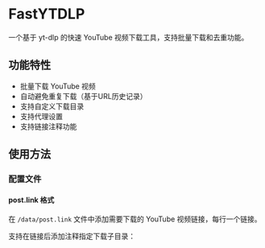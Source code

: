 # FastYTDLP

一个基于 yt-dlp 的快速 YouTube 视频下载工具，支持批量下载和去重功能。

## 功能特性

- 批量下载 YouTube 视频
- 自动避免重复下载（基于URL历史记录）
- 支持自定义下载目录
- 支持代理设置
- 支持链接注释功能

## 使用方法

### 配置文件

#### post.link 格式
在 `/data/post.link` 文件中添加需要下载的 YouTube 视频链接，每行一个链接。

支持在链接后添加注释指定下载子目录：